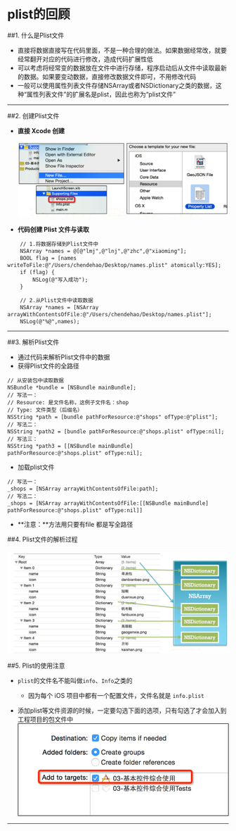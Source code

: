 # plist的回顾


##1. 什么是Plist文件

- 直接将数据直接写在代码里面，不是一种合理的做法。如果数据经常改，就要经常翻开对应的代码进行修改，造成代码扩展性低
- 可以考虑将经常变的数据放在文件中进行存储，程序启动后从文件中读取最新的数据。如果要变动数据，直接修改数据文件即可，不用修改代码
- 一般可以使用属性列表文件存储NSArray或者NSDictionary之类的数据，这种“属性列表文件”的扩展名是plist，因此也称为“plist文件”

---

##2. 创建Plist文件
- **直接 Xcode 创建**

    ![Plist-01](images/Plist-01.png)

- **代码创建 Plist 文件与读取**

```objc
    // 1.将数据存储到Plist文件中
    NSArray *names = @[@"lmj",@"lnj",@"zhc",@"xiaoming"];
    BOOL flag = [names writeToFile:@"/Users/chendehao/Desktop/names.plist" atomically:YES];
    if (flag) {
        NSLog(@"写入成功");
    }
```

```objc
    // 2.从Plist文件中读取数据
    NSArray *names = [NSArray arrayWithContentsOfFile:@"/Users/chendehao/Desktop/names.plist"];
    NSLog(@"%@",names);
```

---

##3. 解析Plist文件

- 通过代码来解析Plist文件中的数据
- 获得Plist文件的全路径

```objc
// 从安装包中读取数据
NSBundle *bundle = [NSBundle mainBundle];
// 写法一：
// Resource: 是文件名称，这例子文件名：shop
// Type: 文件类型（后缀名）
NSString *path = [bundle pathForResource:@"shops" ofType:@"plist"];
// 写法二：
NSString *path2 = [bundle pathForResource:@"shops.plist" ofType:nil];
// 写法三：
NSString *path3 = [[NSBundle mainBundle] pathForResource:@"shops.plist" ofType:nil];
```

- 加载plist文件

```objc
// 写法一：
_shops = [NSArray arrayWithContentsOfFile:path];
// 写法二：
_shops = [NSArray arrayWithContentsOfFile:[[NSBundle mainBundle] pathForResource:@"shops.plist" ofType:nil]]
```

- **注意：**方法用只要有file 都是写全路径

##4. Plist文件的解析过程

![Plist文件的解析过程](images/Plist文件的解析过程.png)



##5. Plist的使用注意
- `plist`的文件名不能叫做`info`、`Info`之类的
    - 因为每个 iOS 项目中都有一个配置文件，文件名就是 `info.plist`


- 添加plist等文件资源的时候，一定要勾选下面的选项，只有勾选了才会加入到工程项目的包文件中
    ![文件勾选](images/plist-03.png)


---
